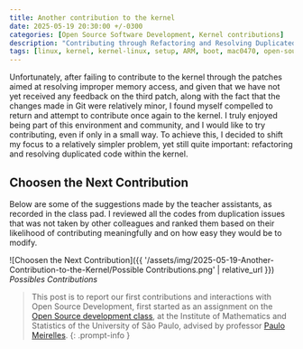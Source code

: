 ```yaml
---
title: Another contribution to the kernel
date: 2025-05-19 20:30:00 +/-0300
categories: [Open Source Software Development, Kernel contributions]
description: "Contributing through Refactoring and Resolving Duplicated Code in the IIO Subsystem of the Linux Kernel"
tags: [linux, kernel, kernel-linux, setup, ARM, boot, mac0470, open-source, iio]
---
```


Unfortunately, after failing to contribute to the kernel through the patches aimed at resolving improper memory access, and given that we have not yet received any feedback on the third patch, along with the fact that the changes made in Git were relatively minor, I found myself compelled to return and attempt to contribute once again to the kernel. I truly enjoyed being part of this environment and community, and I would like to try contributing, even if only in a small way. To achieve this, I decided to shift my focus to a relatively simpler problem, yet still quite important: refactoring and resolving duplicated code within the kernel.

## Choosen the Next Contribution

Below are some of the suggestions made by the teacher assistants, as recorded in the class pad. I reviewed all the codes from duplication issues that was not taken by other colleagues and ranked them based on their likelihood of contributing meaningfully and on how easy they would be to modify.

![Choosen the Next Contribution]({{ '/assets/img/2025-05-19-Another-Contribution-to-the-Kernel/Possible Contributions.png' | relative_url }})
_Possibles Contributions_

> This post is to report our first contributions and interactions with Open Source Development, first started as an assignment on the [Open Source development class](https://uspdigital.usp.br/jupiterweb/obterDisciplina?sgldis=MAC0470&codcur=3122&codhab=5000), at the Institute of Mathematics and Statistics of the University of São Paulo, advised by professor [Paulo Meirelles](https://www.ime.usp.br/~paulormm/).
{: .prompt-info }
